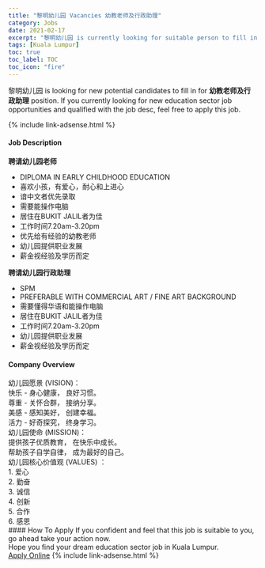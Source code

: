 ```yaml
---
title: "黎明幼儿园 Vacancies 幼教老师及行政助理" 
category: Jobs 
date: 2021-02-17 
excerpt: "黎明幼儿园 is currently looking for suitable person to fill in the 幼教老师及行政助理 which positioned at Kuala Lumpur" 
tags: [Kuala Lumpur] 
toc: true 
toc_label: TOC 
toc_icon: "fire" 
--- 
```


<p>黎明幼儿园 is looking for new potential candidates to fill in for <b>幼教老师及行政助理</b> position. If you currently looking for new education sector job opportunities and qualified with the job desc, feel free to apply this job.
</p>{% include link-adsense.html %} 
 <div><div><h4>Job Description</h4></div><div><div><span><div><p><strong>&#32856;&#35831;&#24188;&#20799;&#22253;&#32769;&#24072;</strong></p><ul><li>DIPLOMA IN EARLY CHILDHOOD EDUCATION</li><li>&#21916;&#27426;&#23567;&#23401;&#65292;&#26377;&#29233;&#24515;&#65292;&#32784;&#24515;&#21644;&#19978;&#36827;&#24515;</li><li>&#35865;&#20013;&#25991;&#32773;&#20248;&#20808;&#24405;&#21462;</li><li>&#38656;&#35201;&#33021;&#25805;&#20316;&#30005;&#33041;</li><li>&#23621;&#20303;&#22312;BUKIT JALIL&#32773;&#20026;&#20339;</li><li>&#24037;&#20316;&#26102;&#38388;7.20am-3.20pm</li><li>&#20248;&#20808;&#32473;&#26377;&#32463;&#39564;&#30340;&#24188;&#25945;&#32769;&#24072;</li><li>&#24188;&#20799;&#22253;&#25552;&#20379;&#32844;&#19994;&#21457;&#23637;</li><li>&#34218;&#37329;&#35270;&#32463;&#39564;&#21450;&#23398;&#21382;&#32780;&#23450;</li></ul><p><strong>&#32856;&#35831;&#24188;&#20799;&#22253;&#34892;&#25919;&#21161;&#29702;</strong></p><ul><li>SPM</li><li>PREFERABLE WITH COMMERCIAL ART / FINE ART BACKGROUND</li><li>&#38656;&#35201;&#25026;&#24471;&#21326;&#35821;&#21644;&#33021;&#25805;&#20316;&#30005;&#33041;</li><li>&#23621;&#20303;&#22312;BUKIT JALIL&#32773;&#20026;&#20339;</li><li>&#24037;&#20316;&#26102;&#38388;7.20am-3.20pm</li><li>&#24188;&#20799;&#22253;&#25552;&#20379;&#32844;&#19994;&#21457;&#23637;</li><li>&#34218;&#37329;&#35270;&#32463;&#39564;&#21450;&#23398;&#21382;&#32780;&#23450;</li></ul></div></span></div></div></div> 
<div><div><h4>Company Overview</h4></div><div><div><span><div><div>&#24188;&#20799;&#22253;&#24895;&#26223; (VISION)&#65306;</div>
<div>&#24555;&#20048; - &#36523;&#24515;&#20581;&#24247;&#65292; &#33391;&#22909;&#20064;&#24815;&#12290;</div>
<div>&#23562;&#37325; - &#20851;&#24576;&#21512;&#32676;&#65292; &#25509;&#32435;&#20998;&#20139;&#12290;</div>
<div>&#32654;&#24863; - &#24863;&#30693;&#32654;&#22909;&#65292; &#21019;&#24314;&#24184;&#31119;&#12290;</div>
<div>&#27963;&#21147; - &#22909;&#22855;&#25506;&#31350;&#65292; &#32456;&#36523;&#23398;&#20064;&#12290;</div>
<div>&#24188;&#20799;&#22253;&#20351;&#21629; (MISSION)&#65306;</div>
<div>&#25552;&#20379;&#23401;&#23376;&#20248;&#36136;&#25945;&#32946;&#65292; &#22312;&#24555;&#20048;&#20013;&#25104;&#38271;&#12290;</div>
<div>&#24110;&#21161;&#23401;&#23376;&#33258;&#23398;&#33258;&#24459;&#65292; &#25104;&#20026;&#26368;&#22909;&#30340;&#33258;&#24049;&#12290;</div>
<div>&#24188;&#20799;&#22253;&#26680;&#24515;&#20215;&#20540;&#35266; (VALUES) &#65306;</div>
<div>1. &#29233;&#24515;</div>
<div>2. &#21220;&#22859;</div>
<div>3. &#35802;&#20449;</div>
<div>4. &#21019;&#26032;</div>
<div>5. &#21512;&#20316;</div>
<div>6. &#24863;&#24681;</div></div></span></div></div></div> 
#### How To Apply 
If you confident and feel that this job is suitable to you, go ahead take your action now. <br/> 
Hope you find your dream education sector job in Kuala Lumpur. <br/> 
<a href="https://www.jobstreet.com.my/en/job/幼教老师及行政助理-4483400?jobId=jobstreet-my-job-4483400" class="btn btn--info" target="_blank" rel="nofollow noopenner">Apply Online</a> 
{% include link-adsense.html %} 